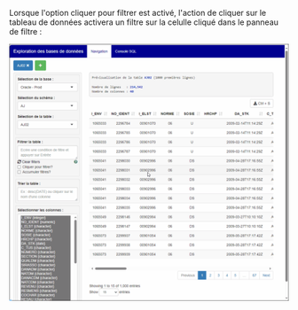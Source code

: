 Lorsque l'option cliquer pour filtrer est activé, l'action de cliquer sur le tableau de données activera un filtre sur la celulle cliqué dans le panneau de filtre : 


![](cliquerPourFiltrer.gif)
